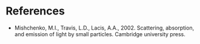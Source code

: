 # References

- Mishchenko, M.I., Travis, L.D., Lacis, A.A., 2002. Scattering, absorption, and emission of light by small particles. Cambridge university press.
